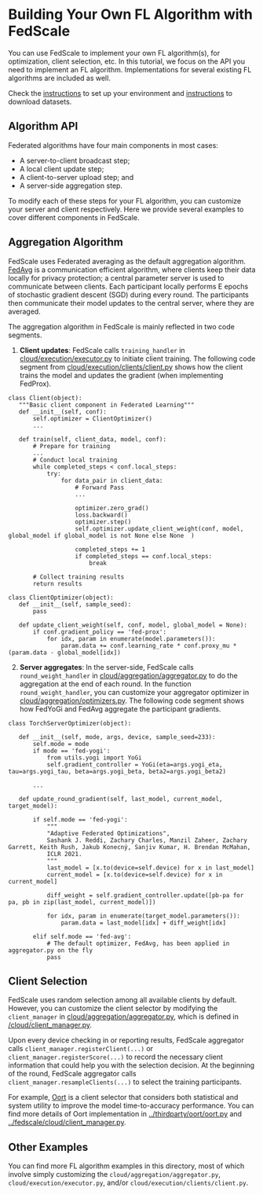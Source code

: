 

# Building Your Own FL Algorithm with FedScale

You can use FedScale to implement your own FL algorithm(s), for optimization, client selection, etc.
In this tutorial, we focus on the API you need to implement an FL algorithm.
Implementations for several existing FL algorithms are included as well.

Check the [instructions](../README.md) to set up your environment and [instructions](../benchmark/dataset/README.md) to download datasets.


## Algorithm API
Federated algorithms have four main components in most cases:

- A server-to-client broadcast step;
- A local client update step;
- A client-to-server upload step; and
- A server-side aggregation step.

To modify each of these steps for your FL algorithm, you can customize your server and client respectively.
Here we provide several examples to cover different components in FedScale.

## Aggregation Algorithm

FedScale uses Federated averaging as the default aggregation algorithm.
[FedAvg](https://arxiv.org/abs/1602.05629) is a communication efficient algorithm, where clients keep their data locally for privacy protection; a central parameter server is used to communicate between clients.
Each participant locally performs E epochs of stochastic gradient descent (SGD) during every round.
The participants then communicate their model updates to the central server, where they are averaged.

The aggregation algorithm in FedScale is mainly reflected in two code segments.

1. **Client updates**: FedScale calls `training_handler` in [cloud/execution/executor.py](../fedscale/cloud/execution/executor.py) to initiate client training.
The following code segment from [cloud/execution/clients/client.py](../fedscale/cloud/execution/clients/client.py) shows how the client trains the model and updates the gradient (when implementing FedProx).


```
class Client(object):
   """Basic client component in Federated Learning"""
   def __init__(self, conf):
       self.optimizer = ClientOptimizer()
       ...
      
   def train(self, client_data, model, conf):
       # Prepare for training
       ...
       # Conduct local training
       while completed_steps < conf.local_steps:
           try:
               for data_pair in client_data:
                   # Forward Pass
                   ...
                  
                   optimizer.zero_grad()
                   loss.backward()
                   optimizer.step()
                   self.optimizer.update_client_weight(conf, model, global_model if global_model is not None else None  )

                   completed_steps += 1
                   if completed_steps == conf.local_steps:
                       break
                
       # Collect training results
       return results
```
```
class ClientOptimizer(object):
   def __init__(self, sample_seed):
       pass
  
   def update_client_weight(self, conf, model, global_model = None):
       if conf.gradient_policy == 'fed-prox':
           for idx, param in enumerate(model.parameters()):
               param.data += conf.learning_rate * conf.proxy_mu * (param.data - global_model[idx])

```

2. **Server aggregates**: In the server-side, FedScale calls `round_weight_handler` in [cloud/aggregation/aggregator.py](../fedscale/cloud/aggregation/aggregator.py) to do the aggregation at the end of each round.
In the function `round_weight_handler`, you can customize your aggregator optimizer in [cloud/aggregation/optimizers.py](../fedscale/cloud/optimizers.py).
The following code segment shows how FedYoGi and FedAvg aggregate the participant gradients.

```
class TorchServerOptimizer(object):

   def __init__(self, mode, args, device, sample_seed=233):
       self.mode = mode
       if mode == 'fed-yogi':
           from utils.yogi import YoGi
           self.gradient_controller = YoGi(eta=args.yogi_eta, tau=args.yogi_tau, beta=args.yogi_beta, beta2=args.yogi_beta2)
      
       ...
      
   def update_round_gradient(self, last_model, current_model, target_model):
      
       if self.mode == 'fed-yogi':
           """
           "Adaptive Federated Optimizations",
           Sashank J. Reddi, Zachary Charles, Manzil Zaheer, Zachary Garrett, Keith Rush, Jakub Konecný, Sanjiv Kumar, H. Brendan McMahan,
           ICLR 2021.
           """
           last_model = [x.to(device=self.device) for x in last_model]
           current_model = [x.to(device=self.device) for x in current_model]

           diff_weight = self.gradient_controller.update([pb-pa for pa, pb in zip(last_model, current_model)])

           for idx, param in enumerate(target_model.parameters()):
               param.data = last_model[idx] + diff_weight[idx]

       elif self.mode == 'fed-avg':
           # The default optimizer, FedAvg, has been applied in aggregator.py on the fly
           pass
```

## Client Selection

FedScale uses random selection among all available clients by default.
However, you can customize the client selector by modifying the `client_manager` in [cloud/aggregation/aggregator.py](../fedscale/cloud/aggregation/aggregator.py),
which is defined in [/cloud/client_manager.py](../fedscale/cloud/client_manager.py).

Upon every device checking in or reporting results, FedScale aggregator calls `client_manager.registerClient(...)` or `client_manager.registerScore(...)` to record the necessary client information that could help you with the selection decision.
At the beginning of the round, FedScale aggregator calls `client_manager.resampleClients(...)` to select the training participants.

For example, [Oort](https://www.usenix.org/conference/osdi21/presentation/lai) is a client selector
that considers both statistical and system utility to improve the model time-to-accuracy performance.
You can find more details of Oort implementation in [../thirdparty/oort/oort.py](../thirdparty/oort/oort.py) and [../fedscale/cloud/client_manager.py](../fedscale/cloud/client_manager.py).

## Other Examples

You can find more FL algorithm examples in this directory, most of which involve simply customizing the `cloud/aggregation/aggregator.py`, `cloud/execution/executor.py`, and/or `cloud/execution/clients/client.py`. 
